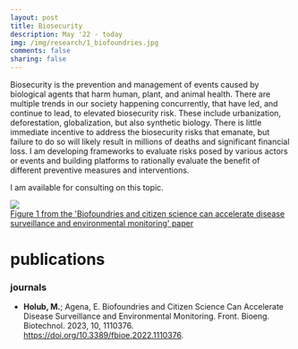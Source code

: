 ```yaml
---
layout: post
title: Biosecurity
description: May '22 - today
img: /img/research/1_biofoundries.jpg
comments: false
sharing: false
---
```


Biosecurity is the prevention and management of events caused by biological agents that harm human, plant, and animal health. There are multiple trends in our society happening concurrently, that have led, and continue to lead, to elevated biosecurity risk. These include urbanization, deforestation, globalization, but also synthetic biology. There is little immediate incentive to address the biosecurity risks that emanate, but failure to do so will likely result in millions of deaths and significant financial loss. I am developing frameworks to evaluate risks posed by various actors or events and building platforms to rationally evaluate the benefit of different preventive measures and interventions.

I am available for consulting on this topic.

<div class="img_row">
	<img class="col three" src="{{ site.baseurl }}/img/research/1_biofoundries.jpg"/>
</div>
<div class="col three caption">
<a href="https://doi.org/10.3389/fbioe.2022.1110376">Figure 1 from the 'Biofoundries and citizen science can accelerate disease surveillance and environmental monitoring' paper</a>
</div>


# publications

### journals

* <b>Holub, M.</b>; Agena, E. Biofoundries and Citizen Science Can Accelerate Disease Surveillance and Environmental Monitoring. Front. Bioeng. Biotechnol. 2023, 10, 1110376. https://doi.org/10.3389/fbioe.2022.1110376.
